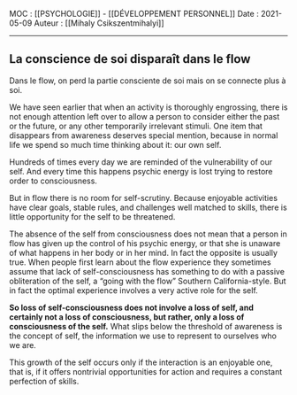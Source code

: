 MOC : [[PSYCHOLOGIE]] - [[DÉVELOPPEMENT PERSONNEL]]
Date : 2021-05-09
Auteur : [[Mihaly Csikszentmihalyi]]
***

## La conscience de soi disparaît dans le flow
Dans le flow, on perd la partie consciente de soi mais on se connecte plus à soi. 

We have seen earlier that when an activity is thoroughly engrossing, there is not enough attention left over to allow a person to consider either the past or the future, or any other temporarily irrelevant stimuli. One item that disappears from awareness deserves special mention, because in normal life we spend so much time thinking about it: our own self.

Hundreds of times every day we are reminded of the vulnerability of our self. And every time this happens psychic energy is lost trying to restore order to consciousness.

But in flow there is no room for self-scrutiny. Because enjoyable activities have clear goals, stable rules, and challenges well matched to skills, there is little opportunity for the self to be threatened.

The absence of the self from consciousness does not mean that a person in flow has given up the control of his psychic energy, or that she is unaware of what happens in her body or in her mind. In fact the opposite is usually true. When people first learn about the flow experience they sometimes assume that lack of self-consciousness has something to do with a passive obliteration of the self, a “going with the flow” Southern California-style. But in fact the optimal experience involves a very active role for the self.

**So loss of self-consciousness does not involve a loss of self, and certainly not a loss of consciousness, but rather, only a loss of consciousness of the self.** What slips below the threshold of awareness is the concept of self, the information we use to represent to ourselves who we are.

This growth of the self occurs only if the interaction is an enjoyable one, that is, if it offers nontrivial opportunities for action and requires a constant perfection of skills.